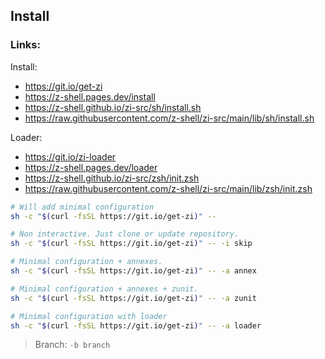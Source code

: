 ## Install

### Links: 

Install:

- https://git.io/get-zi
- https://z-shell.pages.dev/install
- https://z-shell.github.io/zi-src/sh/install.sh
- https://raw.githubusercontent.com/z-shell/zi-src/main/lib/sh/install.sh

Loader:

- https://git.io/zi-loader
- https://z-shell.pages.dev/loader
- https://z-shell.github.io/zi-src/zsh/init.zsh
- https://raw.githubusercontent.com/z-shell/zi-src/main/lib/zsh/init.zsh

```zsh
# Will add minimal configuration
sh -c "$(curl -fsSL https://git.io/get-zi)" --

# Non interactive. Just clone or update repository.
sh -c "$(curl -fsSL https://git.io/get-zi)" -- -i skip

# Minimal configuration + annexes.
sh -c "$(curl -fsSL https://git.io/get-zi)" -- -a annex

# Minimal configuration + annexes + zunit.
sh -c "$(curl -fsSL https://git.io/get-zi)" -- -a zunit

# Minimal configuration with loader
sh -c "$(curl -fsSL https://git.io/get-zi)" -- -a loader
```
> Branch: `-b branch`
